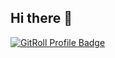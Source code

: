 ## Hi there 👋

<a href="https://gitroll.io/profile/ubjAkQnjWoPfpPWnsVfAjyitlsTv1" target="_blank"><img src="https://gitroll.io/api/badges/profiles/v1/ubjAkQnjWoPfpPWnsVfAjyitlsTv1?theme=midnight" alt="GitRoll Profile Badge"/></a>
